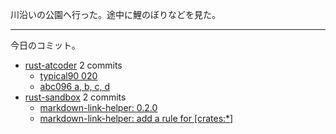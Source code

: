 川沿いの公園へ行った。途中に鯉のぼりなどを見た。

---

今日のコミット。

- [rust-atcoder](https://github.com/bouzuya/rust-atcoder) 2 commits
  - [typical90 020](https://github.com/bouzuya/rust-atcoder/commit/94beb5b7506c487de4145e79c5318d3abf1cdf55)
  - [abc096 a, b, c, d](https://github.com/bouzuya/rust-atcoder/commit/11dd95eb371580a882c4c1662107f76928e530a7)
- [rust-sandbox](https://github.com/bouzuya/rust-sandbox) 2 commits
  - [markdown-link-helper: 0.2.0](https://github.com/bouzuya/rust-sandbox/commit/46e1664f899adfff35f90d8fdf333dc72287b966)
  - [markdown-link-helper: add a rule for [crates:\*]](https://github.com/bouzuya/rust-sandbox/commit/5ecf73e19a1680ae0b91b295748662a1f71e6b13)
